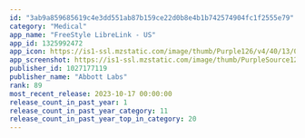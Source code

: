```yaml
---
id: "3ab9a859685619c4e3dd551ab87b159ce22d0b8e4b1b742574904fc1f2555e79"
category: "Medical"
app_name: "FreeStyle LibreLink - US"
app_id: 1325992472
app_icon: https://is1-ssl.mzstatic.com/image/thumb/Purple126/v4/40/13/05/4013055c-2837-874a-64ab-70242507a512/AppIconFSLL-1x_U007emarketing-0-5-0-sRGB-0-85-220-0.png/1024x1024bb.png
app_screenshot: https://is1-ssl.mzstatic.com/image/thumb/PurpleSource126/v4/67/1b/ff/671bff4a-6e5f-5e1e-0199-6438031f4dba/37541938-edeb-48b3-b843-decdd5ac06f9_1_iOS_EN-US_MGDL_Results_6.5in.PNG/1242x2688bb.png
publisher_id: 1027177119
publisher_name: "Abbott Labs"
rank: 89
most_recent_release: 2023-10-17 00:00:00
release_count_in_past_year: 1
release_count_in_past_year_category: 11
release_count_in_past_year_top_in_category: 20
---
```

